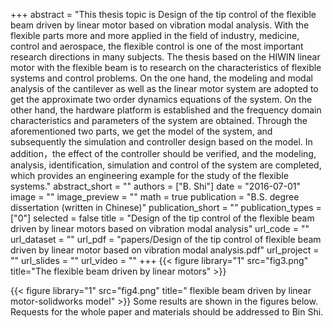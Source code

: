 ﻿+++ 
abstract = "This thesis topic is Design of the tip control of the flexible beam driven by linear motor based on vibration modal analysis. With the flexible parts more and more applied in the field of industry, medicine, control and aerospace, the flexible control is one of the most important research directions in many subjects. The thesis based on the HIWIN linear motor with the flexible beam is to research on the characteristics of flexible systems and control problems. On the one hand, the modeling and modal analysis of the cantilever as well as the linear motor system are adopted to get the approximate two order dynamics equations of the system. On the other hand, the hardware platform is established and the frequency domain characteristics and parameters of the system are obtained. Through the aforementioned two parts, we get the model of the system, and subsequently the simulation and controller design based on the model. In addition，the effect of the controller should be verified, and the modeling, analysis, identification, simulation and control of the system are completed, which provides an engineering example for the study of the flexible systems."
abstract_short = ""
authors = ["B. Shi"]
date = "2016-07-01"
image = ""
image_preview = ""
math = true
publication = "B.S. degree dissertation (written in Chinese)"
publication_short = ""
publication_types = ["0"]
selected = false
title = "Design of the tip control of the flexible beam driven by linear motors based on vibration modal analysis"
url_code = ""
url_dataset = ""
url_pdf = "papers/Design of the tip control of flexible beam driven by linear motor based on vibration modal analysis.pdf"
url_project = ""
url_slides = ""
url_video = ""
+++
{{< figure library="1" src="fig3.png" title="The flexible beam driven by linear motors" >}}

{{< figure library="1" src="fig4.png" title=" flexible beam driven by linear motor-solidworks model" >}}
Some results are shown in the figures below. Requests for the whole paper and materials should be addressed to Bin Shi.
